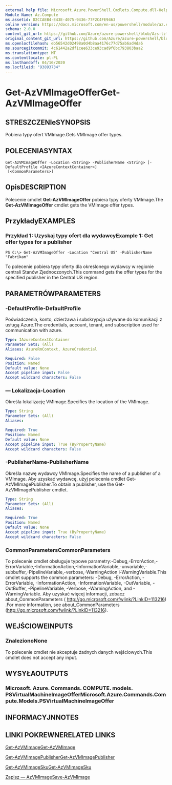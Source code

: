 ```yaml
---
external help file: Microsoft.Azure.PowerShell.Cmdlets.Compute.dll-Help-Help.xml
Module Name: Az.Compute
ms.assetid: D2CCAEB4-E43E-4075-9436-77F2C4FE9463
online version: https://docs.microsoft.com/en-us/powershell/module/az.compute/get-azvmimageoffer
schema: 2.0.0
content_git_url: https://github.com/Azure/azure-powershell/blob/Azs-tzl/src/Compute/Compute/help/Get-AzVMImageOffer.md
original_content_git_url: https://github.com/Azure/azure-powershell/blob/Azs-tzl/src/Compute/Compute/help/Get-AzVMImageOffer.md
ms.openlocfilehash: eb56542d02498a0d4b8aa4176c77d75ab6ad4da6
ms.sourcegitcommit: 4c61442a2df1cee633ce93cad9f6bc793803baa2
ms.translationtype: MT
ms.contentlocale: pl-PL
ms.lasthandoff: 04/16/2020
ms.locfileid: "93893734"
---
```

# <span data-ttu-id="b4536-101">Get-AzVMImageOffer</span><span class="sxs-lookup"><span data-stu-id="b4536-101">Get-AzVMImageOffer</span></span>

## <span data-ttu-id="b4536-102">STRESZCZENIe</span><span class="sxs-lookup"><span data-stu-id="b4536-102">SYNOPSIS</span></span>
<span data-ttu-id="b4536-103">Pobiera typy ofert VMImage.</span><span class="sxs-lookup"><span data-stu-id="b4536-103">Gets VMImage offer types.</span></span>

## <span data-ttu-id="b4536-104">POLECENIA</span><span class="sxs-lookup"><span data-stu-id="b4536-104">SYNTAX</span></span>

```
Get-AzVMImageOffer -Location <String> -PublisherName <String> [-DefaultProfile <IAzureContextContainer>]
 [<CommonParameters>]
```

## <span data-ttu-id="b4536-105">Opis</span><span class="sxs-lookup"><span data-stu-id="b4536-105">DESCRIPTION</span></span>
<span data-ttu-id="b4536-106">Polecenie cmdlet **Get-AzVMImageOffer** pobiera typy oferty VMImage.</span><span class="sxs-lookup"><span data-stu-id="b4536-106">The **Get-AzVMImageOffer** cmdlet gets the VMImage offer types.</span></span>

## <span data-ttu-id="b4536-107">Przykłady</span><span class="sxs-lookup"><span data-stu-id="b4536-107">EXAMPLES</span></span>

### <span data-ttu-id="b4536-108">Przykład 1: Uzyskaj typy ofert dla wydawcy</span><span class="sxs-lookup"><span data-stu-id="b4536-108">Example 1: Get offer types for a publisher</span></span>
```
PS C:\> Get-AzVMImageOffer -Location "Central US" -PublisherName "Fabrikam"
```

<span data-ttu-id="b4536-109">To polecenie pobiera typy oferty dla określonego wydawcy w regionie centrali Stanów Zjednoczonych.</span><span class="sxs-lookup"><span data-stu-id="b4536-109">This command gets the offer types for the specified publisher in the Central US region.</span></span>

## <span data-ttu-id="b4536-110">PARAMETRÓW</span><span class="sxs-lookup"><span data-stu-id="b4536-110">PARAMETERS</span></span>

### <span data-ttu-id="b4536-111">-DefaultProfile</span><span class="sxs-lookup"><span data-stu-id="b4536-111">-DefaultProfile</span></span>
<span data-ttu-id="b4536-112">Poświadczenia, konto, dzierżawa i subskrypcja używane do komunikacji z usługą Azure.</span><span class="sxs-lookup"><span data-stu-id="b4536-112">The credentials, account, tenant, and subscription used for communication with azure.</span></span>

```yaml
Type: IAzureContextContainer
Parameter Sets: (All)
Aliases: AzureRmContext, AzureCredential

Required: False
Position: Named
Default value: None
Accept pipeline input: False
Accept wildcard characters: False
```

### <span data-ttu-id="b4536-113">— Lokalizacja</span><span class="sxs-lookup"><span data-stu-id="b4536-113">-Location</span></span>
<span data-ttu-id="b4536-114">Określa lokalizację VMImage.</span><span class="sxs-lookup"><span data-stu-id="b4536-114">Specifies the location of the VMImage.</span></span>

```yaml
Type: String
Parameter Sets: (All)
Aliases: 

Required: True
Position: Named
Default value: None
Accept pipeline input: True (ByPropertyName)
Accept wildcard characters: False
```

### <span data-ttu-id="b4536-115">-PublisherName</span><span class="sxs-lookup"><span data-stu-id="b4536-115">-PublisherName</span></span>
<span data-ttu-id="b4536-116">Określa nazwę wydawcy VMImage.</span><span class="sxs-lookup"><span data-stu-id="b4536-116">Specifies the name of a publisher of a VMImage.</span></span>
<span data-ttu-id="b4536-117">Aby uzyskać wydawcę, użyj polecenia cmdlet Get-AzVMImagePublisher.</span><span class="sxs-lookup"><span data-stu-id="b4536-117">To obtain a publisher, use the Get-AzVMImagePublisher cmdlet.</span></span>

```yaml
Type: String
Parameter Sets: (All)
Aliases: 

Required: True
Position: Named
Default value: None
Accept pipeline input: True (ByPropertyName)
Accept wildcard characters: False
```

### <span data-ttu-id="b4536-118">CommonParameters</span><span class="sxs-lookup"><span data-stu-id="b4536-118">CommonParameters</span></span>
<span data-ttu-id="b4536-119">To polecenie cmdlet obsługuje typowe parametry:-Debug,-ErrorAction,-ErrorVariable,-InformationAction,-InformationVariable,-unvariable,-subbuffer,-PipelineVariable,-verbose,-WarningAction i-WarningVariable.</span><span class="sxs-lookup"><span data-stu-id="b4536-119">This cmdlet supports the common parameters: -Debug, -ErrorAction, -ErrorVariable, -InformationAction, -InformationVariable, -OutVariable, -OutBuffer, -PipelineVariable, -Verbose, -WarningAction, and -WarningVariable.</span></span> <span data-ttu-id="b4536-120">Aby uzyskać więcej informacji, zobacz about_CommonParameters ( http://go.microsoft.com/fwlink/?LinkID=113216) .</span><span class="sxs-lookup"><span data-stu-id="b4536-120">For more information, see about_CommonParameters (http://go.microsoft.com/fwlink/?LinkID=113216).</span></span>

## <span data-ttu-id="b4536-121">WEJŚCIOWE</span><span class="sxs-lookup"><span data-stu-id="b4536-121">INPUTS</span></span>

### <span data-ttu-id="b4536-122">Znaleziono</span><span class="sxs-lookup"><span data-stu-id="b4536-122">None</span></span>
<span data-ttu-id="b4536-123">To polecenie cmdlet nie akceptuje żadnych danych wejściowych.</span><span class="sxs-lookup"><span data-stu-id="b4536-123">This cmdlet does not accept any input.</span></span>

## <span data-ttu-id="b4536-124">WYSYŁA</span><span class="sxs-lookup"><span data-stu-id="b4536-124">OUTPUTS</span></span>

### <span data-ttu-id="b4536-125">Microsoft. Azure. Commands. COMPUTE. models. PSVirtualMachineImageOffer</span><span class="sxs-lookup"><span data-stu-id="b4536-125">Microsoft.Azure.Commands.Compute.Models.PSVirtualMachineImageOffer</span></span>

## <span data-ttu-id="b4536-126">INFORMACYJN</span><span class="sxs-lookup"><span data-stu-id="b4536-126">NOTES</span></span>

## <span data-ttu-id="b4536-127">LINKI POKREWNE</span><span class="sxs-lookup"><span data-stu-id="b4536-127">RELATED LINKS</span></span>

[<span data-ttu-id="b4536-128">Get-AzVMImage</span><span class="sxs-lookup"><span data-stu-id="b4536-128">Get-AzVMImage</span></span>](./Get-AzVMImage.md)

[<span data-ttu-id="b4536-129">Get-AzVMImagePublisher</span><span class="sxs-lookup"><span data-stu-id="b4536-129">Get-AzVMImagePublisher</span></span>](./Get-AzVMImagePublisher.md)

[<span data-ttu-id="b4536-130">Get-AzVMImageSku</span><span class="sxs-lookup"><span data-stu-id="b4536-130">Get-AzVMImageSku</span></span>](./Get-AzVMImageSku.md)

[<span data-ttu-id="b4536-131">Zapisz — AzVMImage</span><span class="sxs-lookup"><span data-stu-id="b4536-131">Save-AzVMImage</span></span>](./Save-AzVMImage.md)


